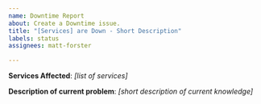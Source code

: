 ```yaml
---
name: Downtime Report
about: Create a Downtime issue.
title: "[Services] are Down - Short Description"
labels: status
assignees: matt-forster

---
```


**Services Affected**: _[list of services]_

**Description of current problem**: _[short description of current knowledge]_
